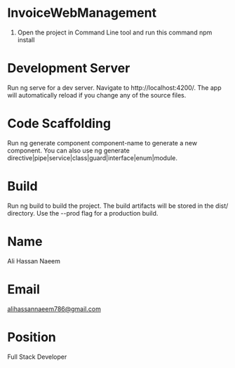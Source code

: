 # InvoiceWebManagement
1. Open the project in Command Line tool and run this command npm install

# Development Server 
Run ng serve for a dev server. Navigate to http://localhost:4200/. The app will automatically reload if you change any of the source files.

# Code Scaffolding
Run ng generate component component-name to generate a new component. You can also use ng generate directive|pipe|service|class|guard|interface|enum|module.

# Build
Run ng build to build the project. The build artifacts will be stored in the dist/ directory. Use the --prod flag for a production build.

# Name
Ali Hassan Naeem

# Email
alihassannaeem786@gmail.com

# Position
Full Stack Developer
 
